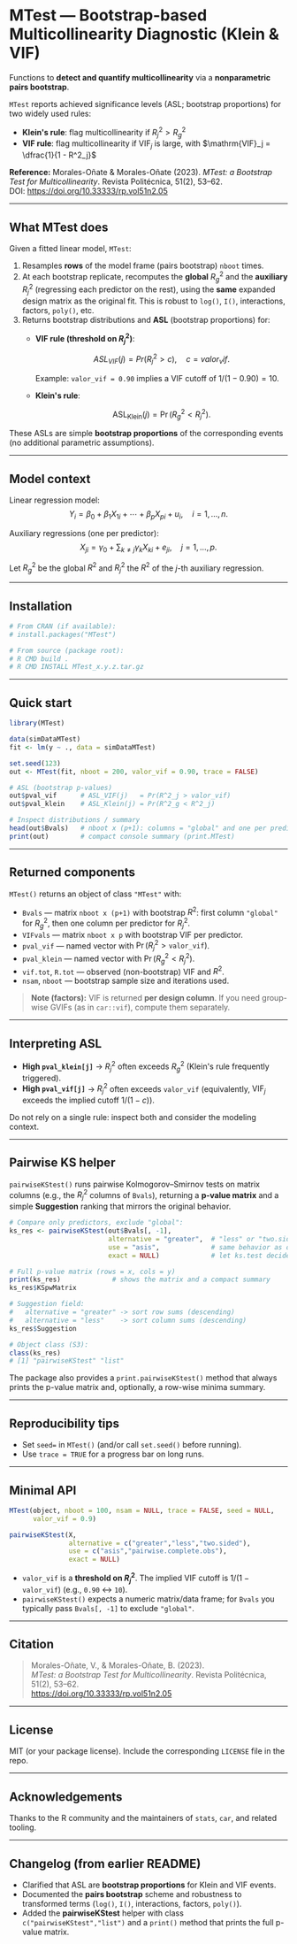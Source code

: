 # MTest — Bootstrap-based Multicollinearity Diagnostic (Klein & VIF)

Functions to **detect and quantify multicollinearity** via a **nonparametric pairs bootstrap**.

`MTest` reports achieved significance levels (ASL; bootstrap proportions) for two widely used rules:

- **Klein's rule**: flag multicollinearity if $R^2_j > R^2_g$  
- **VIF rule**: flag multicollinearity if $\mathrm{VIF}_j$ is large, with $\mathrm{VIF}_j = \dfrac{1}{1 - R^2_j}$

**Reference:** Morales-Oñate & Morales-Oñate (2023). *MTest: a Bootstrap Test for Multicollinearity*. Revista Politécnica, 51(2), 53–62.  
DOI: https://doi.org/10.33333/rp.vol51n2.05

---

## What MTest does

Given a fitted linear model, `MTest`:

1. Resamples **rows** of the model frame (pairs bootstrap) `nboot` times.  
2. At each bootstrap replicate, recomputes the **global** $R^2_g$ and the **auxiliary** $R^2_j$
   (regressing each predictor on the rest), using the **same** expanded design matrix as the original fit.
   This is robust to `log()`, `I()`, interactions, factors, `poly()`, etc.  
3. Returns bootstrap distributions and **ASL** (bootstrap proportions) for:
   - **VIF rule (threshold on $R^2_j$)**:
     
     $$
     ASL_{VIF}(j) = Pr(R^2_j > c), \quad c = valor_vif.
     $$
     
     Example: `valor_vif = 0.90` implies a VIF cutoff of $1 / (1 - 0.90) = 10$.

   - **Klein's rule**:
     
     $$
     \operatorname{ASL}_{\text{Klein}}(j) = \Pr\big(R^2_g < R^2_j\big).
     $$

These ASLs are simple **bootstrap proportions** of the corresponding events (no additional parametric assumptions).

---

## Model context

Linear regression model:
$$
Y_i = \beta_0 + \beta_1 X_{1i} + \cdots + \beta_p X_{pi} + u_i, \quad i=1,\ldots,n.
$$

Auxiliary regressions (one per predictor):
$$
X_{ji} = \gamma_0 + \sum_{k \ne j} \gamma_k X_{ki} + e_{ji}, \quad j=1,\ldots,p.
$$

Let $R^2_g$ be the global $R^2$ and $R^2_j$ the $R^2$ of the $j$-th auxiliary regression.

---

## Installation

```r
# From CRAN (if available):
# install.packages("MTest")

# From source (package root):
# R CMD build .
# R CMD INSTALL MTest_x.y.z.tar.gz
```

---

## Quick start

```r
library(MTest)

data(simDataMTest)
fit <- lm(y ~ ., data = simDataMTest)

set.seed(123)
out <- MTest(fit, nboot = 200, valor_vif = 0.90, trace = FALSE)

# ASL (bootstrap p-values)
out$pval_vif      # ASL_VIF(j)   = Pr(R^2_j > valor_vif)
out$pval_klein    # ASL_Klein(j) = Pr(R^2_g < R^2_j)

# Inspect distributions / summary
head(out$Bvals)   # nboot x (p+1): columns = "global" and one per predictor
print(out)        # compact console summary (print.MTest)
```

---

## Returned components

`MTest()` returns an object of class `"MTest"` with:

- `Bvals` — matrix `nboot x (p+1)` with bootstrap $R^2$: first column `"global"` for $R^2_g$, then one column per predictor for $R^2_j$.
- `VIFvals` — matrix `nboot x p` with bootstrap VIF per predictor.
- `pval_vif` — named vector with $\Pr(R^2_j > \texttt{valor\_vif})$.
- `pval_klein` — named vector with $\Pr(R^2_g < R^2_j)$.
- `vif.tot`, `R.tot` — observed (non-bootstrap) VIF and $R^2$.
- `nsam`, `nboot` — bootstrap sample size and iterations used.

> **Note (factors):** VIF is returned **per design column**. If you need group-wise GVIFs (as in `car::vif`), compute them separately.

---

## Interpreting ASL

- **High `pval_klein[j]`** → $R^2_j$ often exceeds $R^2_g$ (Klein's rule frequently triggered).  
- **High `pval_vif[j]`** → $R^2_j$ often exceeds `valor_vif` (equivalently, $\mathrm{VIF}_j$ exceeds the implied cutoff $1 / (1 - c)$).

Do not rely on a single rule: inspect both and consider the modeling context.

---

## Pairwise KS helper

`pairwiseKStest()` runs pairwise Kolmogorov–Smirnov tests on matrix columns (e.g., the $R^2_j$ columns of `Bvals`), returning a **p-value matrix** and a simple **Suggestion** ranking that mirrors the original behavior.

```r
# Compare only predictors, exclude "global":
ks_res <- pairwiseKStest(out$Bvals[, -1],
                         alternative = "greater",  # "less" or "two.sided"
                         use = "asis",             # same behavior as original
                         exact = NULL)             # let ks.test decide

# Full p-value matrix (rows = x, cols = y)
print(ks_res)             # shows the matrix and a compact summary
ks_res$KSpwMatrix

# Suggestion field:
#   alternative = "greater" -> sort row sums (descending)
#   alternative = "less"    -> sort column sums (descending)
ks_res$Suggestion

# Object class (S3):
class(ks_res)
# [1] "pairwiseKStest" "list"
```

The package also provides a `print.pairwiseKStest()` method that always prints the p-value matrix and, optionally, a row-wise minima summary.

---

## Reproducibility tips

- Set `seed=` in `MTest()` (and/or call `set.seed()` before running).
- Use `trace = TRUE` for a progress bar on long runs.

---

## Minimal API

```r
MTest(object, nboot = 100, nsam = NULL, trace = FALSE, seed = NULL,
      valor_vif = 0.9)

pairwiseKStest(X,
               alternative = c("greater","less","two.sided"),
               use = c("asis","pairwise.complete.obs"),
               exact = NULL)
```

- `valor_vif` is a **threshold on $R^2_j$**. The implied VIF cutoff is $1 / (1 - \texttt{valor\_vif})$ (e.g., `0.90` ↔ `10`).  
- `pairwiseKStest()` expects a numeric matrix/data frame; for `Bvals` you typically pass `Bvals[, -1]` to exclude `"global"`.

---

## Citation

> Morales-Oñate, V., & Morales-Oñate, B. (2023).  
> *MTest: a Bootstrap Test for Multicollinearity*. Revista Politécnica, 51(2), 53–62.  
> https://doi.org/10.33333/rp.vol51n2.05

---

## License

MIT (or your package license). Include the corresponding `LICENSE` file in the repo.

---

## Acknowledgements

Thanks to the R community and the maintainers of `stats`, `car`, and related tooling.

---

## Changelog (from earlier README)

- Clarified that ASL are **bootstrap proportions** for Klein and VIF events.  
- Documented the **pairs bootstrap** scheme and robustness to transformed terms (`log()`, `I()`, interactions, factors, `poly()`).  
- Added the **pairwiseKStest** helper with class `c("pairwiseKStest","list")` and a `print()` method that prints the full p-value matrix.
